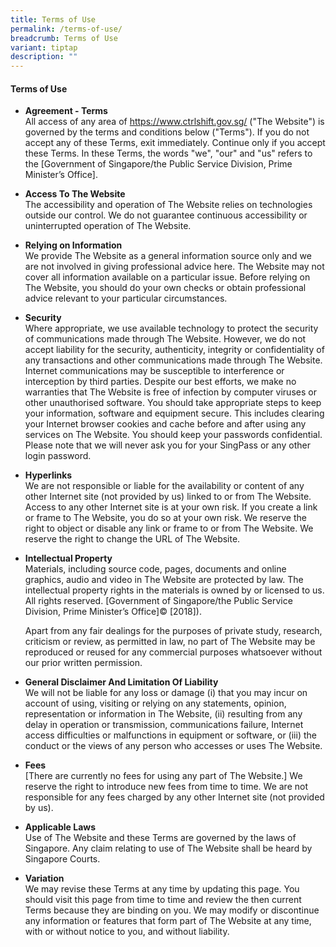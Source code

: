 ```yaml
---
title: Terms of Use
permalink: /terms-of-use/
breadcrumb: Terms of Use
variant: tiptap
description: ""
---
```

<h4><strong>Terms of Use</strong></h4>
<ul>
<li>
<p><strong>Agreement - Terms</strong>
<br>All access of any area of <a href="https://www.ctrlshift.gov.sg/" rel="noopener noreferrer nofollow" target="_blank">https://www.ctrlshift.gov.sg/</a> ("The
Website") is governed by the terms and conditions below ("Terms"). If you
do not accept any of these Terms, exit immediately. Continue only if you
accept these Terms. In these Terms, the words "we", "our" and "us" refers
to the [Government of Singapore/the Public Service Division, Prime Minister’s
Office].</p>
</li>
<li>
<p><strong>Access To The Website</strong>
<br>The accessibility and operation of The Website relies on technologies
outside our control. We do not guarantee continuous accessibility or uninterrupted
operation of The Website.</p>
</li>
<li>
<p><strong>Relying on Information</strong>
<br>We provide The Website as a general information source only and we are
not involved in giving professional advice here. The Website may not cover
all information available on a particular issue. Before relying on The
Website, you should do your own checks or obtain professional advice relevant
to your particular circumstances.</p>
</li>
<li>
<p><strong>Security</strong>
<br>Where appropriate, we use available technology to protect the security
of communications made through The Website. However, we do not accept liability
for the security, authenticity, integrity or confidentiality of any transactions
and other communications made through The Website. Internet communications
may be susceptible to interference or interception by third parties. Despite
our best efforts, we make no warranties that The Website is free of infection
by computer viruses or other unauthorised software. You should take appropriate
steps to keep your information, software and equipment secure. This includes
clearing your Internet browser cookies and cache before and after using
any services on The Website. You should keep your passwords confidential.
Please note that we will never ask you for your SingPass or any other login
password.</p>
</li>
<li>
<p><strong>Hyperlinks</strong>
<br>We are not responsible or liable for the availability or content of any
other Internet site (not provided by us) linked to or from The Website.
Access to any other Internet site is at your own risk. If you create a
link or frame to The Website, you do so at your own risk. We reserve the
right to object or disable any link or frame to or from The Website. We
reserve the right to change the URL of The Website.</p>
</li>
<li>
<p><strong>Intellectual Property</strong>
<br>Materials, including source code, pages, documents and online graphics,
audio and video in The Website are protected by law. The intellectual property
rights in the materials is owned by or licensed to us. All rights reserved.
[Government of Singapore/the Public Service Division, Prime Minister’s
Office]© [2018]).</p>
<p>Apart from any fair dealings for the purposes of private study, research,
criticism or review, as permitted in law, no part of The Website may be
reproduced or reused for any commercial purposes whatsoever without our
prior written permission.</p>
</li>
<li>
<p><strong>General Disclaimer And Limitation Of Liability</strong>
<br>We will not be liable for any loss or damage (i) that you may incur on
account of using, visiting or relying on any statements, opinion, representation
or information in The Website, (ii) resulting from any delay in operation
or transmission, communications failure, Internet access difficulties or
malfunctions in equipment or software, or (iii) the conduct or the views
of any person who accesses or uses The Website.</p>
</li>
<li>
<p><strong>Fees</strong>
<br>[There are currently no fees for using any part of The Website.] We reserve
the right to introduce new fees from time to time. We are not responsible
for any fees charged by any other Internet site (not provided by us).</p>
</li>
<li>
<p><strong>Applicable Laws</strong>
<br>Use of The Website and these Terms are governed by the laws of Singapore.
Any claim relating to use of The Website shall be heard by Singapore Courts.</p>
</li>
<li>
<p><strong>Variation</strong>
<br>We may revise these Terms at any time by updating this page. You should
visit this page from time to time and review the then current Terms because
they are binding on you. We may modify or discontinue any information or
features that form part of The Website at any time, with or without notice
to you, and without liability.</p>
</li>
</ul>
<p></p>